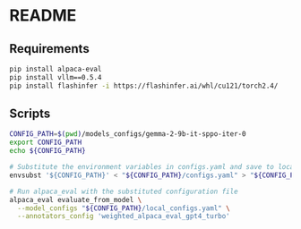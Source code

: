 # README

## Requirements
```bash
pip install alpaca-eval
pip install vllm==0.5.4
pip install flashinfer -i https://flashinfer.ai/whl/cu121/torch2.4/
```
<!-- Tested on h100-c. -->

## Scripts
```bash
CONFIG_PATH=$(pwd)/models_configs/gemma-2-9b-it-sppo-iter-0
export CONFIG_PATH
echo ${CONFIG_PATH}

# Substitute the environment variables in configs.yaml and save to local_configs.yaml
envsubst '${CONFIG_PATH}' < "${CONFIG_PATH}/configs.yaml" > "${CONFIG_PATH}/local_configs.yaml"

# Run alpaca_eval with the substituted configuration file
alpaca_eval evaluate_from_model \
  --model_configs "${CONFIG_PATH}/local_configs.yaml" \
  --annotators_config 'weighted_alpaca_eval_gpt4_turbo' 
```      

<!-- ```bash
                            length_controlled_winrate  win_rate  standard_error  n_total  avg_length
gemma-1.1-2b-it-sppo-iter0                      19.85     13.04            1.19      805        1220
gemma-1.1-2b-it-sppo-iter0-evol 
``` -->
